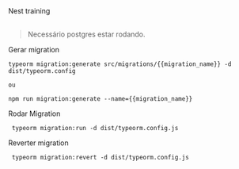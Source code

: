 ##
Nest training
##

> Necessário postgres estar rodando.



Gerar migration

```
typeorm migration:generate src/migrations/{{migration_name}} -d dist/typeorm.config

ou

npm run migration:generate --name={{migration_name}}
```

Rodar Migration
```
 typeorm migration:run -d dist/typeorm.config.js
```

Reverter migration

```
 typeorm migration:revert -d dist/typeorm.config.js
```

